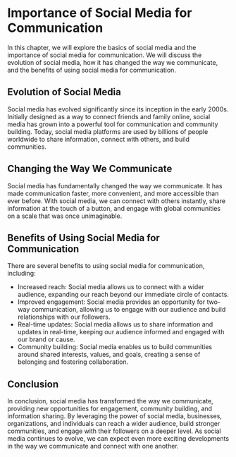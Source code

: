 Importance of Social Media for Communication
===============================================================================

In this chapter, we will explore the basics of social media and the importance of social media for communication. We will discuss the evolution of social media, how it has changed the way we communicate, and the benefits of using social media for communication.

Evolution of Social Media
-------------------------

Social media has evolved significantly since its inception in the early 2000s. Initially designed as a way to connect friends and family online, social media has grown into a powerful tool for communication and community building. Today, social media platforms are used by billions of people worldwide to share information, connect with others, and build communities.

Changing the Way We Communicate
-------------------------------

Social media has fundamentally changed the way we communicate. It has made communication faster, more convenient, and more accessible than ever before. With social media, we can connect with others instantly, share information at the touch of a button, and engage with global communities on a scale that was once unimaginable.

Benefits of Using Social Media for Communication
------------------------------------------------

There are several benefits to using social media for communication, including:

* Increased reach: Social media allows us to connect with a wider audience, expanding our reach beyond our immediate circle of contacts.
* Improved engagement: Social media provides an opportunity for two-way communication, allowing us to engage with our audience and build relationships with our followers.
* Real-time updates: Social media allows us to share information and updates in real-time, keeping our audience informed and engaged with our brand or cause.
* Community building: Social media enables us to build communities around shared interests, values, and goals, creating a sense of belonging and fostering collaboration.

Conclusion
----------

In conclusion, social media has transformed the way we communicate, providing new opportunities for engagement, community building, and information sharing. By leveraging the power of social media, businesses, organizations, and individuals can reach a wider audience, build stronger communities, and engage with their followers on a deeper level. As social media continues to evolve, we can expect even more exciting developments in the way we communicate and connect with one another.

